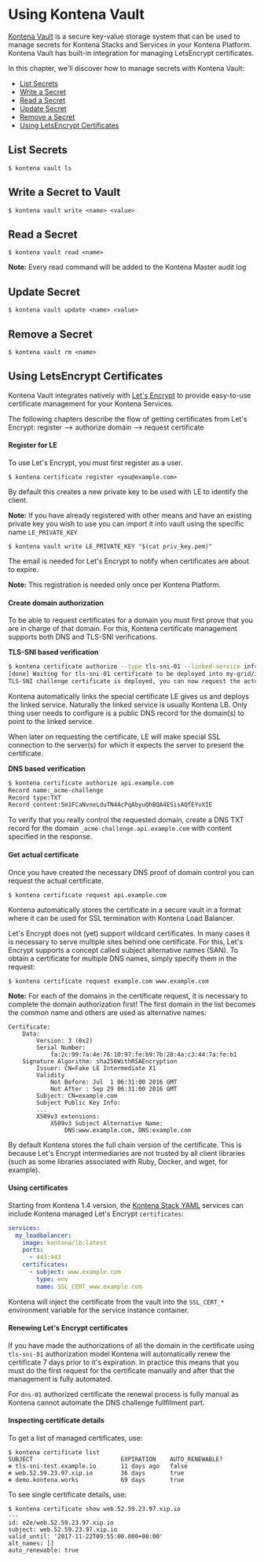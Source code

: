 # Using Kontena Vault

[Kontena Vault](./README.md#kontena-vault) is a secure key-value storage system that can be used to manage secrets for Kontena Stacks and Services in your Kontena Platform. Kontena Vault has built-in integration for managing LetsEncrypt certificates.

In this chapter, we'll discover how to manage secrets with Kontena Vault:

* [List Secrets](#list-secrets)
* [Write a Secret](#write-a-secret-to-vault)
* [Read a Secret](#read-a-secret)
* [Update Secret](#update-secret)
* [Remove a Secret](#remove-a-secret)
* [Using LetsEncrypt Certificates](#using-letsencrypt-certificates)

## List Secrets

```
$ kontena vault ls
```

## Write a Secret to Vault

```
$ kontena vault write <name> <value>
```

## Read a Secret

```
$ kontena vault read <name>
```

**Note:** Every read command will be added to the Kontena Master audit log

## Update Secret

```
$ kontena vault update <name> <value>
```

## Remove a Secret

```
$ kontena vault rm <name>
```

## Using LetsEncrypt Certificates

Kontena Vault integrates natively with [Let's Encrypt](https://letsencrypt.org) to provide easy-to-use certificate management for your Kontena Services.

The following chapters describe the flow of getting certificates from Let's Encrypt: register --> authorize domain --> request certificate

#### Register for LE

To use Let's Encrypt, you must first register as a user.

```
$ kontena certificate register <you@example.com>
```

By default this creates a new private key to be used with LE to identify the client.

**Note:** If you have already registered with other means and have an existing private key you wish to use you can import it into vault using the specific name `LE_PRIVATE_KEY`

```
$ kontena vault write LE_PRIVATE_KEY "$(cat priv_key.pem)"
```

The email is needed for Let's Encrypt to notify when certificates are about to expire.

**Note:** This registration is needed only once per Kontena Platform.

#### Create domain authorization

To be able to request certificates for a domain you must first prove that you are in charge of that domain. For this, Kontena certificate management supports both DNS and TLS-SNI verifications.

**TLS-SNI based verification**

```bash
$ kontena certificate authorize --type tls-sni-01 --linked-service infra/lb api.example.com
[done] Waiting for tls-sni-01 certificate to be deployed into my-grid/infra/lb
TLS-SNI challenge certificate is deployed, you can now request the actual certificate
```

Kontena automatically links the special certificate LE gives us and deploys the linked service. Naturally the linked service is usually Kontena LB. Only thing user needs to configure is a public DNS record for the domain(s) to point to the linked service.

When later on requesting the certificate, LE will make special SSL connection to the server(s) for which it expects the server to present the certificate.


**DNS based verification**

```bash
$ kontena certificate authorize api.example.com
Record name:_acme-challenge
Record type:TXT
Record content:5m1FCaNvneLduTN4AcPqAbyuQhBQA4ESisAQfEYvXIE
```

To verify that you really control the requested domain, create a DNS TXT record for the domain `_acme-challenge.api.example.com` with content specified in the response.

#### Get actual certificate

Once you have created the necessary DNS proof of domain control you can request the actual certificate.

```
$ kontena certificate request api.example.com

```

Kontena automatically stores the certificate in a secure vault in a format where it can be used for SSL termination with Kontena Load Balancer.

Let's Encrypt does not (yet) support wildcard certificates. In many cases it is necessary to serve multiple sites behind one certificate. For this, Let's Encrypt supports a concept called subject alternative names (SAN). To obtain a certificate for multiple DNS names, simply specify them in the request:

```
$ kontena certificate request example.com www.example.com
```
**Note:** For each of the domains in the certificate request, it is necessary to complete the domain authorization first! The first domain in the list becomes the common name and others are used as alternative names:

```
Certificate:
    Data:
        Version: 3 (0x2)
        Serial Number:
            fa:2c:99:7a:4e:76:10:97:fe:b9:7b:28:4a:c3:44:7a:fe:b1
    Signature Algorithm: sha256WithRSAEncryption
        Issuer: CN=Fake LE Intermediate X1
        Validity
            Not Before: Jul  1 06:31:00 2016 GMT
            Not After : Sep 29 06:31:00 2016 GMT
        Subject: CN=example.com
        Subject Public Key Info:
        ...
        X509v3 extensions:
            X509v3 Subject Alternative Name:
                DNS:www.example.com, DNS:example.com
```

By default Kontena stores the full chain version of the certificate. This is because Let's Encrypt intermediaries are not trusted by all client libraries (such as some libraries associated with Ruby, Docker, and wget, for example).

#### Using certificates

Starting from Kontena 1.4 version, the [Kontena Stack YAML](stack-file.md#using-certificates) services can include Kontena managed Let's Encrypt `certificates`:


```yaml
services:
  my_loadbalancer:
    image: kontena/lb:latest
    ports:
      - 443:443
    certificates:
      - subject: www.example.com
        type: env
        name: SSL_CERT_www.example.com
```

Kontena will inject the certificate from the vault into the `SSL_CERT_*` environment variable for the service instance container.

#### Renewing Let's Encrypt certificates

If you have made the authorizations of all the domain in the certificate using `tls-sni-01` authorization model Kontena will automatically renew the certificate 7 days prior to it's expiration. In practice this means that you must do the first request for the certificate manually and after that the management is fully automated.

For `dns-01` authorized certificate the renewal process is fully manual as Kontena cannot automate the DNS challenge fullfilment part.


#### Inspecting certificate details

To get a list of managed certificates, use:


```
$ kontena certificate list
SUBJECT                         EXPIRATION    AUTO_RENEWABLE?
⊛ tls-sni-test.example.io       11 days ago   false
⊛ web.52.59.23.97.xip.io        36 days       true
⊛ demo.kontena.works            69 days       true

```

To see single certificate details, use:

```
$ kontena certificate show web.52.59.23.97.xip.io
---
id: e2e/web.52.59.23.97.xip.io
subject: web.52.59.23.97.xip.io
valid_until: '2017-11-22T09:55:00.000+00:00'
alt_names: []
auto_renewable: true
```